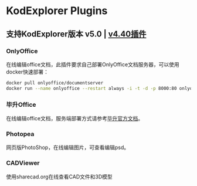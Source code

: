 # KodExplorer Plugins
## 支持KodExplorer版本 v5.0 | [v4.40插件](https://github.com/zhtengw/kodexplorer-plugins)

### OnlyOffice
在线编辑office文档，此插件要求自己部署OnlyOffice文档服务器，可以使用docker快速部署：
```bash
docker pull onlyoffice/documentserver
docker run --name onlyoffice --restart always -i -t -d -p 8000:80 onlyoffice/documentserver  
```

### 毕升Office
在线编辑office文档，服务端部署方式请参考[毕升官方文档](https://www.bishengoffice.com/apps/blog/posts/install.html)。

### Photopea
网页版PhotoShop，在线编辑图片，可查看编辑psd。

### CADViewer
使用sharecad.org在线查看CAD文件和3D模型
